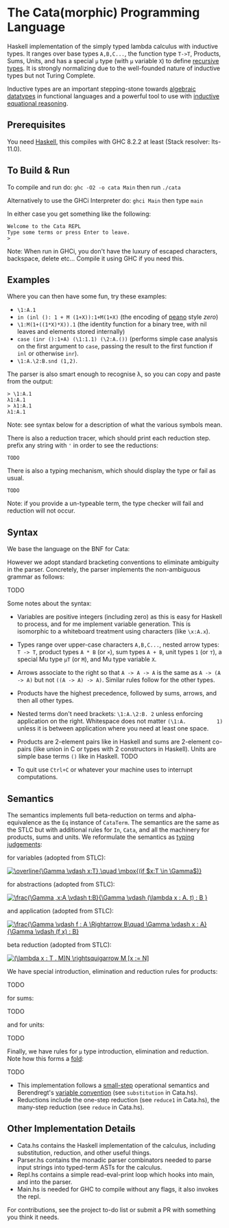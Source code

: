 # The Cata(morphic) Programming Language
Haskell implementation of the simply typed lambda calculus with inductive types. It ranges over base types `A,B,C...`, the function type `T->T`, Products, Sums, Units, and has a special `μ` type (with `μ` variable `X`) to define [recursive types](https://en.wikipedia.org/wiki/Recursive_data_type). It is strongly normalizing due to the well-founded nature of inductive types but not Turing Complete.

Inductive types are an important stepping-stone towards [algebraic datatypes](https://en.wikipedia.org/wiki/Algebraic_data_type) in functional languages and a powerful tool to use with [inductive equational reasoning](https://en.wikipedia.org/wiki/Structural_induction). 

## Prerequisites
You need [Haskell](https://www.haskell.org/), this compiles with GHC 8.2.2 at least (Stack resolver: lts-11.0).

## To Build & Run

To compile and run do:
`ghc -O2 -o cata Main`
then run `./cata`

Alternatively to use the GHCi Interpreter do:
`ghci Main`
then type `main`

In either case you get something like the following:
```
Welcome to the Cata REPL
Type some terms or press Enter to leave.
>
```

Note: When run in GHCi, you don't have the luxury of escaped characters, backspace, delete etc...
Compile it using GHC if you need this.

## Examples 
Where you can then have some fun, try these examples:
- `\1:A.1`
- `in (inl (): 1 + M (1+X)):1+M(1+X)` (the encoding of [peano](https://wiki.haskell.org/Peano_numbers) style _zero_)
- `\1:M(1+((1*X)*X)).1` (the identity function for a binary tree, with nil leaves and elements stored internally)
- `case (inr ():1+A) (\1:1.1) (\2:A.())` (performs simple case analysis on the first argument to `case`, passing the result to the first function if `inl` or otherwise `inr`).
- `\1:A.\2:B.snd (1,2)`.

The parser is also smart enough to recognise λ, so you can copy and paste from the output:
```
> \1:A.1
λ1:A.1
> λ1:A.1
λ1:A.1
```
Note: see syntax below for a description of what the various symbols mean.

There is also a reduction tracer, which should print each reduction step. prefix any string with `'` in order to see the reductions:
```
TODO
```

There is also a typing mechanism, which should display the type or fail as usual.
```
TODO
```

Note: if you provide a un-typeable term, the type checker will fail and reduction will not occur.

## Syntax 

We base the language on the BNF for Cata:

However we adopt standard bracketing conventions to eliminate ambiguity in the parser. Concretely, the parser implements the non-ambiguous grammar as follows:

TODO 

Some notes about the syntax:

- Variables are positive integers (including zero) as this is easy for Haskell to process, and for me implement variable generation. This is isomorphic to a whiteboard treatment using characters (like `\x:A.x`).
- Types range over upper-case characters `A,B,C...`, nested arrow types: `T -> T`, product types `A * B` (or `×`), sum types `A + B`, unit types `1` (or `⊤`), a special Mu type `μT` (or `M`), and Mu type variable `X`.  
- Arrows associate to the right so that `A -> A -> A` is the same as `A -> (A -> A)` but not `((A -> A) -> A)`. Similar rules follow for the other types.
- Products have the highest precedence, followed by sums, arrows, and then all other types. 
- Nested terms don't need brackets: `\1:A.\2:B. 2` unless enforcing application on the right. Whitespace does not matter `(\1:A.          1)` unless it is between application where you need at least one space.
- Products are 2-element pairs like in Haskell and sums are 2-element co-pairs (like union in C or types with 2 constructors in Haskell). Units are simple base terms `()` like in Haskell.
TODO

- To quit use `Ctrl+C` or whatever your machine uses to interrupt computations.

## Semantics

The semantics implements full beta-reduction on terms and alpha-equivalence as the `Eq` instance of `CataTerm`. The semantics are the same as the STLC but with additional rules for `In`, `Cata`, and all the machinery for products, sums and units. We reformulate the semantics as [typing judgements](https://existentialtype.wordpress.com/2011/03/27/the-holy-trinity/):

for variables (adopted from STLC):

<a href="https://www.codecogs.com/eqnedit.php?latex=\overline{\Gamma&space;\vdash&space;x:T},\quad&space;\mbox{(if&space;$x:T&space;\in&space;\Gamma$)}" target="_blank"><img src="https://latex.codecogs.com/gif.latex?\overline{\Gamma&space;\vdash&space;x:T},\quad&space;\mbox{(if&space;$x:T&space;\in&space;\Gamma$)}" title="\overline{\Gamma \vdash x:T},\quad \mbox{(if $x:T \in \Gamma$)}" /></a>

for abstractions (adopted from STLC):

<a href="https://www.codecogs.com/eqnedit.php?latex=\frac{\Gamma&space;,x:A&space;\vdash&space;t:B}{\Gamma&space;\vdash&space;(\lambda&space;x&space;:&space;A.&space;t)&space;:&space;B&space;}" target="_blank"><img src="https://latex.codecogs.com/gif.latex?\frac{\Gamma&space;,x:A&space;\vdash&space;t:B}{\Gamma&space;\vdash&space;(\lambda&space;x&space;:&space;A.&space;t)&space;:&space;B&space;}" title="\frac{\Gamma ,x:A \vdash t:B}{\Gamma \vdash (\lambda x : A. t) : B }" /></a>

and application (adopted from STLC):

<a href="https://www.codecogs.com/eqnedit.php?latex=\frac{\Gamma&space;\vdash&space;f&space;:&space;A&space;\Rightarrow&space;B\quad&space;\Gamma&space;\vdash&space;x&space;:&space;A}{\Gamma&space;\vdash&space;(f&space;x)&space;:&space;B}" target="_blank"><img src="https://latex.codecogs.com/gif.latex?\frac{\Gamma&space;\vdash&space;f&space;:&space;A&space;\Rightarrow&space;B\quad&space;\Gamma&space;\vdash&space;x&space;:&space;A}{\Gamma&space;\vdash&space;(f&space;x)&space;:&space;B}" title="\frac{\Gamma \vdash f : A \Rightarrow B\quad \Gamma \vdash x : A}{\Gamma \vdash (f x) : B}" /></a>

beta reduction (adopted from STLC):

<a href="https://www.codecogs.com/eqnedit.php?latex=(\lambda&space;x&space;:&space;T&space;.&space;M)N&space;\rightsquigarrow&space;M&space;[x&space;:=&space;N]" target="_blank"><img src="https://latex.codecogs.com/gif.latex?(\lambda&space;x&space;:&space;T&space;.&space;M)N&space;\rightsquigarrow&space;M&space;[x&space;:=&space;N]" title="(\lambda x : T . M)N \rightsquigarrow M [x := N]" /></a>

We have special introduction, elimination and reduction rules for products:

TODO

for sums:

TODO 

and for units:

TODO

Finally, we have rules for `μ` type introduction, elimination and reduction. Note how this forms a [fold](https://en.wikipedia.org/wiki/Fold_(higher-order_function)):

TODO

- This implementation follows a [small-step](https://cs.stackexchange.com/questions/43294/difference-between-small-and-big-step-operational-semantics) operational semantics and Berendregt's [variable convention](https://cs.stackexchange.com/questions/69323/barendregts-variable-convention-what-does-it-mean) (see `substitution` in Cata.hs). 
- Reductions include the one-step reduction (see `reduce1` in Cata.hs), the many-step reduction (see `reduce` in Cata.hs). 

## Other Implementation Details
- Cata.hs contains the Haskell implementation of the calculus, including substitution, reduction, and other useful things.
- Parser.hs contains the monadic parser combinators needed to parse input strings into typed-term ASTs for the calculus.
- Repl.hs contains a simple read-eval-print loop which hooks into main, and into the parser.
- Main.hs is needed for GHC to compile without any flags, it also invokes the repl.

For contributions, see the project to-do list or submit a PR with something you think it needs.

